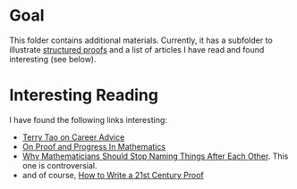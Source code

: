 # Goal 
This folder contains additional materials. Currently, it has a subfolder to
illustrate 
[structured proofs](https://medium.com/@gabrielferreirasilva/why-we-need-structured-proofs-in-mathematics-34a3034f2f90) 
and a list of articles I have read and found interesting (see below). 

# Interesting Reading
I have found the following links interesting:  
 - [Terry Tao on Career Advice](https://terrytao.wordpress.com/career-advice/)  
 - [On Proof and Progress In Mathematics](https://www.math.toronto.edu/mccann/199/thurston.pdf)  
 - [Why Mathematicians Should Stop Naming Things After Each Other](http://nautil.us/issue/89/the-dark-side/why-mathematicians-should-stop-naming-things-after-each-other). This one is controversial.  
 - and of course, [How to Write a 21st Century Proof](https://lamport.azurewebsites.net/pubs/proof.pdf)

